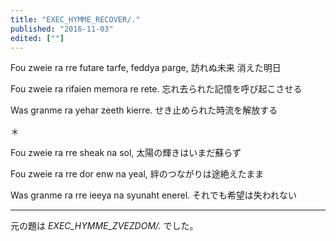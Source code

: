 ```yaml
---
title: "EXEC_HYMME_RECOVER/."
published: "2016-11-03"
edited: [""]
---
```


Fou zweie ra rre futare tarfe, feddya parge,
訪れぬ未来 消えた明日

Fou zweie ra rifaien memora re rete.
忘れ去られた記憶を呼び起こさせる

Was granme ra yehar zeeth kierre.
せき止められた時流を解放する

＊

Fou zweie ra rre sheak na sol,
太陽の輝きはいまだ蘇らず

Fou zweie ra rre dor enw na yeal,
絆のつながりは途絶えたまま

Was granme ra rre ieeya na syunaht enerel.
それでも希望は失われない

---

元の題は *EXEC_HYMME_ZVEZDOM/.* でした。
